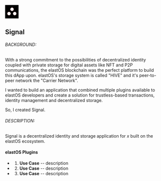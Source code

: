 <img src="./io.fragmnt.gitcoin/src/static/appIcon.png" width="44px" height="44px"/>

## Signal

###### BACKGROUND: 
With a strong commitment to the possibilities of decentralized identity coupled with private storage for digital assets like NFT and P2P communications, the elastOS blockchain was the perfect platform to build this dApp upon. elastOS's storage system is called "HIVE" and it's peer-to-peer network the "Carrier Network". 

I wanted to build an application that combined multiple plugins available to elastOS developers and create a solution for trustless-based transactions, identity management and decentralized storage. 

So, I created Signal.

###### DESCRIPTION:

Signal is a decentralized identity and storage application for _x_ built on the elastOS ecosystem.

#### elastOS Plugins

* 1. **Use Case** -- description
* 2. **Use Case** -- description
* 3. **Use Case** -- description